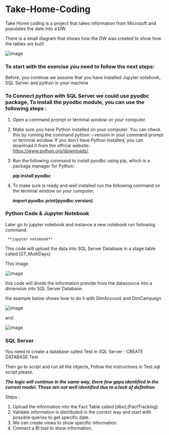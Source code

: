 # Take-Home-Coding
Take Home coding is a project that takes information from Microsoft and populates the date into a DW

There is a small diagram that shows how the DW was created to show how the tables are built

![image](https://user-images.githubusercontent.com/25781936/231888795-2e81370d-fbc2-4555-b92f-c877bd22c26c.png)

### To start with the exercise you need to follow the next steps:

Before, you continue we assume that you have installed Jupyter notebook, SQL Server and python in your machine

### To Connect python with SQL Server we could use pyodbc package, To install the pyodbc module, you can use the following steps :

   1. Open a command prompt or terminal window on your computer.
   2. Make sure you have Python installed on your computer. You can check this by running the command python --version in your command prompt or terminal window. If you don't have Python installed, you can download it from the official website: https://www.python.org/downloads/.
   3. Run the following command to install pyodbc using pip, which is a package manager for Python:
     
      **pip install pyodbc**
      
   4. To make sure is ready and well installed run the following command on the terminal window on your computer.
      
      **import pyodbc**
      **print(pyodbc.version)**
 
### Python Code & Jupyter Notebook

Later go to jupyter notebook and instance a new notebook run following command:

     **jupyter notebook**

This code will upload the data into SQL Server Database in a stage table called [ST_MultiDays]

This image


![image](https://user-images.githubusercontent.com/25781936/231886473-839ca006-03ec-42e2-969d-c0035688f83a.png)

this code will divide the information provide from the datasource into a dimension into SQL Server Database.

the example below shows how to do it with DimAccount and DimCampaign

![image](https://user-images.githubusercontent.com/25781936/231887538-daed6fd9-ff40-431e-a269-57a3f6de84ba.png)

and

![image](https://user-images.githubusercontent.com/25781936/231887658-4460a3fe-7af3-4761-948e-96fbd4534acd.png)

### SQL Server 

You need to create a database called Test in SQL Server : CREATE DATABASE Test

Then go to script and run all the objects, Follow the instructions in Test.sql script please.

***The logic will continue in the same way, there few gaps identified in the current model. Those are not well identified due to a lack of definition***

Steps :

   1. Upload the information into the Fact Table called [dbo].[FactTracking].
   2. Validate information is distributed in the correct way and start with possible queries to get specific date.
   3. We can create views to show specific information.
   4. Connect a BI tool to show information.

